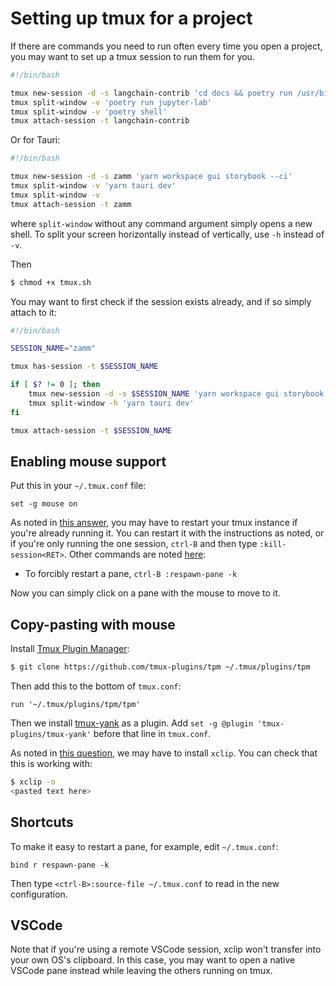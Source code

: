 # Setting up tmux for a project

If there are commands you need to run often every time you open a project, you may want to set up a tmux session to run them for you.

```sh
#!/bin/bash

tmux new-session -d -s langchain-contrib 'cd docs && poetry run /usr/bin/make livehtml'
tmux split-window -v 'poetry run jupyter-lab'
tmux split-window -v 'poetry shell'
tmux attach-session -t langchain-contrib
```

Or for Tauri:

```sh
#!/bin/bash

tmux new-session -d -s zamm 'yarn workspace gui storybook --ci'
tmux split-window -v 'yarn tauri dev'
tmux split-window -v
tmux attach-session -t zamm
```

where `split-window` without any command argument simply opens a new shell. To split your screen horizontally instead of vertically, use `-h` instead of `-v`.

Then

```bash
$ chmod +x tmux.sh
```

You may want to first check if the session exists already, and if so simply attach to it:

```sh
#!/bin/bash

SESSION_NAME="zamm"

tmux has-session -t $SESSION_NAME

if [ $? != 0 ]; then
    tmux new-session -d -s $SESSION_NAME 'yarn workspace gui storybook --ci'
    tmux split-window -h 'yarn tauri dev'
fi

tmux attach-session -t $SESSION_NAME

```

## Enabling mouse support

Put this in your `~/.tmux.conf` file:

```
set -g mouse on
```

As noted in [this answer](https://unix.stackexchange.com/a/559562), you may have to restart your tmux instance if you're already running it. You can restart it with the instructions as noted, or if you're only running the one session, `ctrl-B` and then type `:kill-session<RET>`. Other commands are noted [here](https://www.baeldung.com/linux/tmux-kill-respawn-pane):

- To forcibly restart a pane, `ctrl-B :respawn-pane -k`

Now you can simply click on a pane with the mouse to move to it.

## Copy-pasting with mouse

Install [Tmux Plugin Manager](https://github.com/tmux-plugins/tpm):

```bash
$ git clone https://github.com/tmux-plugins/tpm ~/.tmux/plugins/tpm
```

Then add this to the bottom of `tmux.conf`:

```
run '~/.tmux/plugins/tpm/tpm'
```

Then we install [tmux-yank](https://github.com/tmux-plugins/tmux-yank) as a plugin. Add `set -g @plugin 'tmux-plugins/tmux-yank'` before that line in `tmux.conf`.

As noted in [this question](https://unix.stackexchange.com/questions/318281/how-to-copy-and-paste-with-a-mouse-with-tmux), we may have to install `xclip`. You can check that this is working with:

```bash
$ xclip -o
<pasted text here>
```

## Shortcuts

To make it easy to restart a pane, for example, edit `~/.tmux.conf`:

```
bind r respawn-pane -k
```

Then type `<ctrl-B>:source-file ~/.tmux.conf` to read in the new configuration.

## VSCode

Note that if you're using a remote VSCode session, xclip won't transfer into your own OS's clipboard. In this case, you may want to open a native VSCode pane instead while leaving the others running on tmux.
